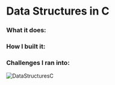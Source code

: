 # Data Structures in C

### What it does:



### How I built it:



### Challenges I ran into:



![DataStructuresC](https://github.com/tudormihail5/DataStructuresC/blob/main/Screenshot.png)
